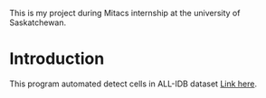 This is my project during Mitacs internship at the university of Saskatchewan. 

# Introduction

This program automated detect cells in ALL-IDB dataset [Link here](http://crema.di.unimi.it/~fscotti/all/).
